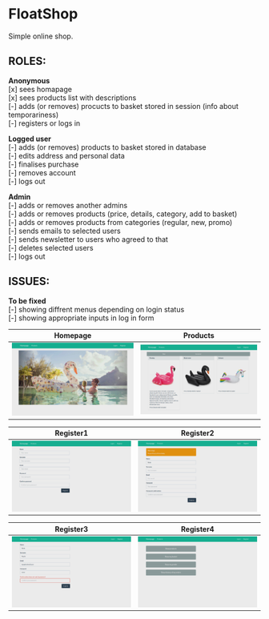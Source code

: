 FloatShop
=========

Simple online shop.

## **ROLES:** 

**Anonymous** 
    <br>[x] sees homapage
    <br>[x] sees products list with descriptions
    <br>[-] adds (or removes) procucts to basket stored in session (info about temporariness)
    <br>[-] registers or logs in
    
**Logged user** 
    <br>[-] adds (or removes) products to basket stored in database
    <br>[-] edits address and personal data
    <br>[-] finalises purchase
    <br>[-] removes account
    <br>[-] logs out
    
**Admin**
    <br>[-] adds or removes another admins
    <br>[-] adds or removes products (price, details, category, add to basket)
    <br>[-] adds or removes products from categories (regular, new, promo)
    <br>[-] sends emails to selected users
    <br>[-] sends newsletter to users who agreed to that
    <br>[-] deletes selected users
    <br>[-] logs out
   
## **ISSUES:**

**To be fixed**
    <br>[-] showing diffrent menus depending on login status
    <br>[-] showing appropriate inputs in log in form

Homepage | Products
------------ | -------------
![FloatShop Homepage](/printscreens/Homepage.png) | ![FloatShop Products](/printscreens/Products.png) 

Register1 | Register2
------------ | -------------
![FloatShop Register1](/printscreens/Register1.png) | ![FloatShop Register2](/printscreens/Register2.png) 

Register3| Register4
------------ | -------------
![FloatShop Register3](/printscreens/Register3.png) | ![FloatShop Register4](/printscreens/Register4.png) 
